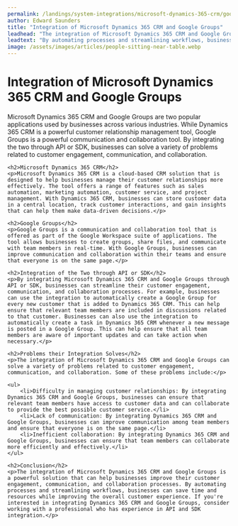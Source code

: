 ```yaml
---
permalink: /landings/system-integrations/microsoft-dynamics-365-crm/google-groups
author: Edward Saunders
title: "Integration of Microsoft Dynamics 365 CRM and Google Groups"
leadhead: "The integration of Microsoft Dynamics 365 CRM and Google Groups is a powerful solution that can help businesses improve their customer engagement, communication, and collaboration processes"
leadtext: "By automating processes and streamlining workflows, businesses can save time and resources while improving the overall customer experience. If you're interested in integrating Dynamics 365 CRM and Google Groups, consider working with a professional who has experience in API and SDK integration."
image: /assets/images/articles/people-sitting-near-table.webp
---
```

<div class="arttext">	<h1>Integration of Microsoft Dynamics 365 CRM and Google Groups</h1>
	<p>Microsoft Dynamics 365 CRM and Google Groups are two popular applications used by businesses across various industries. While Dynamics 365 CRM is a powerful customer relationship management tool, Google Groups is a powerful communication and collaboration tool. By integrating the two through API or SDK, businesses can solve a variety of problems related to customer engagement, communication, and collaboration.</p>

	<h2>Microsoft Dynamics 365 CRM</h2>
	<p>Microsoft Dynamics 365 CRM is a cloud-based CRM solution that is designed to help businesses manage their customer relationships more effectively. The tool offers a range of features such as sales automation, marketing automation, customer service, and project management. With Dynamics 365 CRM, businesses can store customer data in a central location, track customer interactions, and gain insights that can help them make data-driven decisions.</p>

	<h2>Google Groups</h2>
	<p>Google Groups is a communication and collaboration tool that is offered as part of the Google Workspace suite of applications. The tool allows businesses to create groups, share files, and communicate with team members in real-time. With Google Groups, businesses can improve communication and collaboration within their teams and ensure that everyone is on the same page.</p>

	<h2>Integration of the Two through API or SDK</h2>
	<p>By integrating Microsoft Dynamics 365 CRM and Google Groups through API or SDK, businesses can streamline their customer engagement, communication, and collaboration processes. For example, businesses can use the integration to automatically create a Google Group for every new customer that is added to Dynamics 365 CRM. This can help ensure that relevant team members are included in discussions related to that customer. Businesses can also use the integration to automatically create a task in Dynamics 365 CRM whenever a new message is posted in a Google Group. This can help ensure that all team members are aware of important updates and can take action when necessary.</p>

	<h2>Problems their Integration Solves</h2>
	<p>The integration of Microsoft Dynamics 365 CRM and Google Groups can solve a variety of problems related to customer engagement, communication, and collaboration. Some of these problems include:</p>

	<ul>
		<li>Difficulty in managing customer relationships: By integrating Dynamics 365 CRM and Google Groups, businesses can ensure that relevant team members have access to customer data and can collaborate to provide the best possible customer service.</li>
		<li>Lack of communication: By integrating Dynamics 365 CRM and Google Groups, businesses can improve communication among team members and ensure that everyone is on the same page.</li>
		<li>Inefficient collaboration: By integrating Dynamics 365 CRM and Google Groups, businesses can ensure that team members can collaborate more efficiently and effectively.</li>
	</ul>

	<h2>Conclusion</h2>
	<p>The integration of Microsoft Dynamics 365 CRM and Google Groups is a powerful solution that can help businesses improve their customer engagement, communication, and collaboration processes. By automating processes and streamlining workflows, businesses can save time and resources while improving the overall customer experience. If you're interested in integrating Dynamics 365 CRM and Google Groups, consider working with a professional who has experience in API and SDK integration.</p>

</div>